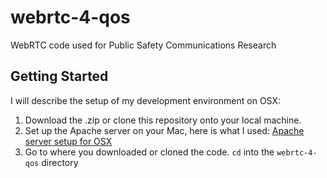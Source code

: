 # webrtc-4-qos
WebRTC code used for Public Safety Communications Research

## Getting Started
I will describe the setup of my development environment on OSX:

1. Download the .zip or clone this repository onto your local machine.
2. Set up the Apache server on your Mac, here is what I used: [Apache server setup for OSX](http://getgrav.org/blog/mac-os-x-apache-setup-multiple-php-versions)
3. Go to where you downloaded or cloned the code. `cd` into the `webrtc-4-qos` directory
